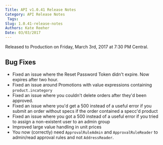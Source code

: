 ```yaml
---
Title: API v1.0.41 Release Notes
Category: API Release Notes
 Tags: 
Slug: 1.0.41-release-notes
Authors: Kate Reeher
Date: 03/03/2017
---
```


Released to Production on Friday, March 3rd, 2017 at 7:30 PM Central. 

## Bug Fixes
- Fixed an issue where the Reset Password Token didn't expire. Now expires after two hour.
- Fixed an issue around Promotions with value expressions containing `product.incategory`
- Fixed an issue where you couldn't delete orders after they'd been approved.
- Fixed an issue where you'd get a 500 instead of a useful error if you submit an order without specs if the order contained a specc'd product
- Fixed an issue where you got a 500 instead of a useful error if you tried to assign a non-existent user to an admin group
- Improved large value handling in unit prices
- You now (correctly) need `ApprovalRuleAdmin` and `ApprovalRuleReader` to admin/read approval rules and not `AddressReader`.



